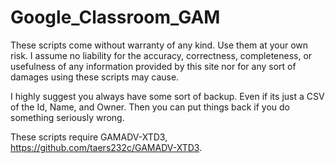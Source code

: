 # Google_Classroom_GAM

These scripts come without warranty of any kind. Use them at your own risk. I assume no liability for the accuracy, correctness, completeness, or usefulness of any information provided by this site nor for any sort of damages using these scripts may cause.

I highly suggest you always have some sort of backup. Even if its just a CSV of the Id, Name, and Owner. Then you can put things back if you do something seriously wrong.

These scripts require GAMADV-XTD3, https://github.com/taers232c/GAMADV-XTD3.
